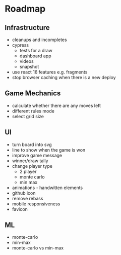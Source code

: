# Roadmap

## Infrastructure

* cleanups and incompletes
* cypress
  * tests for a draw
  * dashboard app
  * videos
  * snapshot
* use react 16 features e.g. fragments
* stop browser caching when there is a new deploy

## Game Mechanics

* calculate whether there are any moves left
* different rules mode
* select grid size

## UI

* turn board into svg
* line to show when the game is won
* improve game message
* winner/draw tally
* change player type
  * 2 player
  * monte carlo
  * min max
* animations - handwitten elements
* github icon
* remove rebass
* mobile responsiveness
* favicon

## ML

* monte-carlo
* min-max
* monte-carlo vs min-max
